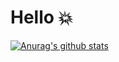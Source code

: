 # Hello :boom:

[![Anurag's github stats](https://github-readme-stats.vercel.app/api?username=Donghee-L&show_icons=true&theme=radical)](https://github.com/anuraghazra/github-readme-stats)
